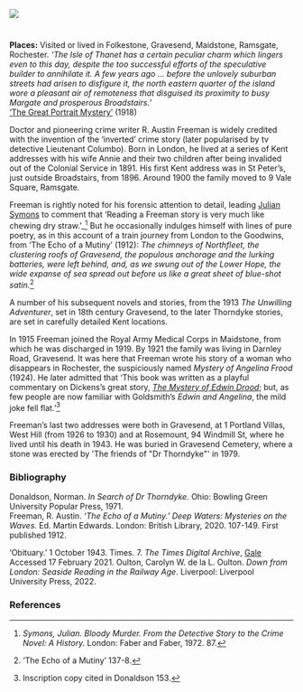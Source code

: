 <a href="https://beta.kent-maps.online"><img src="https://beta.kent-maps.online/juncture/ve-button.png"></a>
<param ve-config title=" R. Austin Freeman (1862-1943)" author="Carolyn Oulton" layout="vtl" banner="https://upload.wikimedia.org/wikipedia/commons/1/18/College_Road%2C_Maidstone%2C_1866.jpg">

<param ve-entity eid="Q375314" aliases="Folkestone">
<param ve-entity eid="Q676689" aliases="Gravesend">
<param ve-entity eid="Q213180" aliases="Maidstone">
<param ve-entity eid="Q736439" aliases="Ramsgate">
<param ve-entity eid="Q507517" aliases="Rochester">
<param ve-entity eid="Q590422" aliases="The Isle of Thanet">
<param ve-entity eid="Q618045" aliases="Margate">
<param ve-entity eid="Q922739" aliases="Broadstairs">
<param ve-entity eid="Q7595373" aliases="St Peter’s">
<param ve-entity eid="Q107339017" aliases="9 Vale Square">
<param ve-entity eid="Q838965" aliases="Northfleet">
<param ve-entity eid="Q107339038" aliases="Darnley Road">
<param ve-entity eid="Q107339044" aliases="Portland Villas, West Hill">
<param ve-entity eid="Q107339048" aliases=" Rosemount, 94 Windmill St">
<param ve-entity eid="Q107339052" aliases="Gravesend Cemetery">
<param ve-entity eid="Q107339062" aliases="Harbour Inn">
<param ve-entity eid="Q107339066" aliases="The Mariner">
<param ve-entity eid="Q107339071" aliases="The Ship">

#

**Places:** Visited or lived in Folkestone, Gravesend, Maidstone, Ramsgate, Rochester.
_‘The Isle of Thanet has a certain peculiar charm which lingers even to this day, despite the too successful efforts of the speculative builder to annihilate it. A few years ago … before the unlovely suburban streets had arisen to disfigure it, the north eastern quarter of the island wore a pleasant air of remoteness that disguised its proximity to busy Margate and prosperous Broadstairs.’_    
[‘The Great Portrait Mystery’](http://gutenberg.net.au/ebooks05/0500471.txt) (1918)   
<param ve-image url="https://upload.wikimedia.org/wikipedia/commons/c/c3/Isle_of_Thanet_-_Rutupiae.jpg" label="Isle of Thanet" attribution="William Barlow, Public domain, via Wikimedia Commons">
<param ve-image url="https://upload.wikimedia.org/wikipedia/commons/f/f8/The_fort%2C_Margate%2C_England-LCCN2002697071.jpg" label="The Fort, Margate" attribution="Photochrom Print Collection, Public domain, via Wikimedia Commons">
<param ve-image url="https://upload.wikimedia.org/wikipedia/commons/c/cb/Broadstairs.jpg" label="Broadstairs Harbour" attribution="User: (WT-shared) Bh518 at  wts wikivoyage, Public domain, via Wikimedia Commons">
<param ve-map center="Q590422" zoom="10">
<param ve-map center="Q618045" zoom="10">
<param ve-map center="Q922739" zoom="10">

Doctor and pioneering crime writer R. Austin Freeman is widely credited with the invention of the ‘inverted’ crime story (later popularised by tv detective Lieutenant Columbo). Born in London, he lived at a series of Kent addresses with his wife Annie and their two children after being invalided out of the Colonial Service in 1891.
His first Kent address was in St Peter’s, just outside Broadstairs, from 1896. Around 1900 the family moved to 9 Vale Square, Ramsgate.  
<param ve-map center="Q7595373" zoom="10">
<param ve-map center="Q922739" zoom="10">
<param ve-map center="Q107339017" zoom="10">

Freeman is rightly noted for his forensic attention to detail, leading [Julian Symons](/20c/20c-symons-biography) to comment that ‘Reading a Freeman story is very much like chewing dry straw.’_[^ref1] But he occasionally indulges himself with lines of pure poetry, as in this account of a train journey from London to the Goodwins, from ‘The Echo of a Mutiny’ (1912):
_The chimneys of Northfleet, the clustering roofs of Gravesend, the populous anchorage and the lurking batteries, were left behind, and, as we swung out of the Lower Hope, the wide expanse of sea spread out before us like a great sheet of blue-shot satin._[^ref2] 
<param ve-image url="https://upload.wikimedia.org/wikipedia/commons/0/0f/Northfleet_Power_Station2.jpg" label="The chimneys of Northfleet" attribution="Pterre, CC BY-SA 3.0, via Wikimedia Commons">

A number of his subsequent novels and stories, from the 1913 _The Unwilling Adventurer_, set in 18th century Gravesend, to the later Thorndyke stories, are set in carefully detailed Kent locations. 
<param ve-map center="Q676689" zoom="15">

In 1915 Freeman joined the Royal Army Medical Corps in Maidstone, from which he was discharged in 1919. By 1921 the family was living in Darnley Road, Gravesend. It was here that Freeman wrote his story of a woman who disappears in Rochester, the suspiciously named _Mystery of Angelina Frood_ (1924). He later admitted that ‘This book was written as a playful commentary on Dickens’s great story, [_The Mystery of Edwin Drood_](/dickens/edwin-drood-curated-walk); but, as few people are now familiar with Goldsmith’s _Edwin and Angelina_, the mild joke fell flat.’[^ref3] 
<param ve-image url="https://upload.wikimedia.org/wikipedia/commons/f/f5/The_History_of_the_Maidstone_Companies%2C_Royal_Army_Medical_Corps_%28Volunteers%29_-_by_Frederick_J._Wood_%281907%29_%2814598183990%29.jpg" label="The History of the Maidstone Companies, Royal Army Medical Corps (Volunteers) - by Frederick J. Wood (1907)" attribution="Internet Archive Book Images, No restrictions, via Wikimedia Commons">
<param ve-image url="https://upload.wikimedia.org/wikipedia/commons/5/59/Gravesend_Clock_Tower_postcard.jpg" label="Gravesend Clock Tower Postcard, 7 august 1907" attribution="Unknown author, Public domain, via Wikimedia Commons">
<param ve-map center="Q213180" zoom="12">
<param ve-map center="Q107339038" zoom="12">
<param ve-map center="Q507517" zoom="12">

Freeman’s last two addresses were both in Gravesend, at 1 Portland Villas, West Hill (from 1926 to 1930) and at Rosemount, 94 Windmill St, where he lived until his death in 1943. He was buried in Gravesend Cemetery, where a stone was erected by 'The friends of "Dr Thorndyke"' in 1979.
<param ve-map center="Q107339044" zoom="15">
<param ve-map center="Q107339048" zoom="15">
<param ve-map center="Q107339052" zoom="15">



### Bibliography

Donaldson, Norman. _In Search of Dr Thorndyke._ Ohio: Bowling Green University Popular Press, 1971.   
Freeman, R. Austin. _‘The Echo of a Mutiny.’ Deep Waters: Mysteries on the Waves._ Ed. Martin Edwards. London: British Library, 2020. 107-149. First published 1912.   

‘Obituary.’ 1 October 1943. Times. 7. _The Times Digital Archive_, [Gale](link.gale.com/apps/doc/CS119618881/GDCS?u=ccc_uni&sid=GDCS&xid=c53573ce.) Accessed 17 February 2021.
Oulton, Carolyn W. de la L. Oulton. _Down from London: Seaside Reading in the Railway Age_. Liverpool: Liverpool University Press, 2022.

### References

[^ref1]:   _Symons, Julian. Bloody Murder. From the Detective Story to the Crime Novel: A History._ London: Faber and Faber, 1972. 87.
[^ref2]:  ‘The Echo of a Mutiny’ 137-8.  
[^ref3]:  Inscription copy cited in Donaldson 153.     


